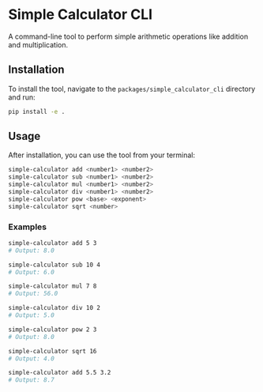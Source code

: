 # Simple Calculator CLI

A command-line tool to perform simple arithmetic operations like addition and multiplication.

## Installation

To install the tool, navigate to the `packages/simple_calculator_cli` directory and run:

```bash
pip install -e .
```

## Usage

After installation, you can use the tool from your terminal:

```bash
simple-calculator add <number1> <number2>
simple-calculator sub <number1> <number2>
simple-calculator mul <number1> <number2>
simple-calculator div <number1> <number2>
simple-calculator pow <base> <exponent>
simple-calculator sqrt <number>
```

### Examples

```bash
simple-calculator add 5 3
# Output: 8.0

simple-calculator sub 10 4
# Output: 6.0

simple-calculator mul 7 8
# Output: 56.0

simple-calculator div 10 2
# Output: 5.0

simple-calculator pow 2 3
# Output: 8.0

simple-calculator sqrt 16
# Output: 4.0

simple-calculator add 5.5 3.2
# Output: 8.7
```
